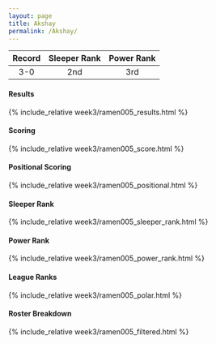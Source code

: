 ```yaml
---
layout: page
title: Akshay
permalink: /Akshay/
---
```


Record | Sleeper Rank | Power Rank               
:--: | :--: | :--:
3-0 | 2nd | 3rd   

#### Results
{% include_relative week3/ramen005_results.html %}

#### Scoring
{% include_relative week3/ramen005_score.html %}

#### Positional Scoring
{% include_relative week3/ramen005_positional.html %}

#### Sleeper Rank
{% include_relative week3/ramen005_sleeper_rank.html %}

#### Power Rank
{% include_relative week3/ramen005_power_rank.html %}

#### League Ranks
{% include_relative week3/ramen005_polar.html %}

#### Roster Breakdown
{% include_relative week3/ramen005_filtered.html %}
